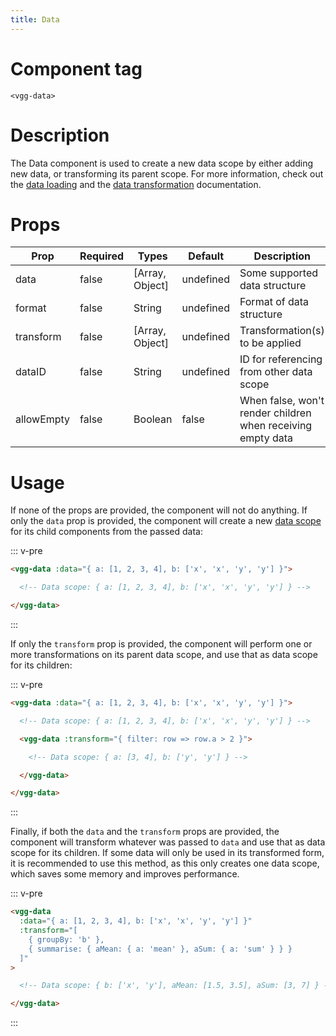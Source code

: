 ```yaml
---
title: Data
---
```


# Component tag

`<vgg-data>`

# Description

The Data component is used to create a new data scope by either adding new
data, or transforming its parent scope. For more information, check out the
[data loading](../concepts/data-loading.md) and the
[data transformation](../concepts/transforming-data.md) documentation.

# Props

| Prop       | Required | Types           | Default   | Description                                                 |
| ---------- | -------- | --------------- | --------- | ----------------------------------------------------------- |
| data       | false    | [Array, Object] | undefined | Some supported data structure                               |
| format     | false    | String          | undefined | Format of data structure                                    |
| transform  | false    | [Array, Object] | undefined | Transformation(s) to be applied                             |
| dataID     | false    | String          | undefined | ID for referencing from other data scope                    |
| allowEmpty | false    | Boolean         | false     | When false, won't render children when receiving empty data | 

# Usage

If none of the props are provided, the component will not do anything. If only
the `data` prop is provided, the component will create a new
[data scope](../concepts/data-loading.md#data-scope) for its child components
from the passed data:

::: v-pre
```html
<vgg-data :data="{ a: [1, 2, 3, 4], b: ['x', 'x', 'y', 'y'] }">

  <!-- Data scope: { a: [1, 2, 3, 4], b: ['x', 'x', 'y', 'y'] } -->

</vgg-data>
```
:::

If only the `transform` prop is provided, the component will perform one or
more transformations on its parent data scope, and use that as data scope for
its children:

::: v-pre
```html
<vgg-data :data="{ a: [1, 2, 3, 4], b: ['x', 'x', 'y', 'y'] }">

  <!-- Data scope: { a: [1, 2, 3, 4], b: ['x', 'x', 'y', 'y'] } -->

  <vgg-data :transform="{ filter: row => row.a > 2 }">

    <!-- Data scope: { a: [3, 4], b: ['y', 'y'] } -->

  </vgg-data>

</vgg-data>
```
:::

Finally, if both the `data` and the `transform` props are provided, the component
will transform whatever was passed to `data` and use that as data scope for its
children. If some data will only be used in its transformed form, it is
recommended to use this method, as this only creates one data scope, which saves
some memory and improves performance.

::: v-pre
```html
<vgg-data
  :data="{ a: [1, 2, 3, 4], b: ['x', 'x', 'y', 'y'] }"
  :transform="[
    { groupBy: 'b' },
    { summarise: { aMean: { a: 'mean' }, aSum: { a: 'sum' } } }
  ]"
>

  <!-- Data scope: { b: ['x', 'y'], aMean: [1.5, 3.5], aSum: [3, 7] } -->

</vgg-data>
```
:::
